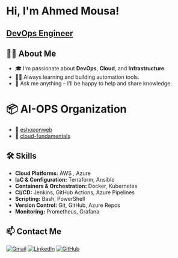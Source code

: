 <h1>Hi, I'm Ahmed Mousa! <br><h2><a href="#">DevOps Engineer</a></h2> </h1>



## 👨‍💻 About Me

- 🎓 I'm passionate about **DevOps**, **Cloud**, and **Infrastructure**.  
- 🏃‍♂️ Always learning and building automation tools.  
- 💬 Ask me anything – I’ll be happy to help and share knowledge.  


# 📦 **AI-OPS Organization**  
- 🧾 [eshoponweb](https://github.com/Eng-AhmedMousa/eshoponweb)
- 🧠 [cloud-fundamentals](https://github.com/Eng-AhmedMousa/cloud-fundamentals)


## 🛠️ Skills

-  **Cloud Platforms:** AWS , Azure
-  **IaC & Configuration:**  Terraform, Ansible
-  **Containers & Orchestration:**  Docker, Kubernetes
-  **CI/CD:** Jenkins, GitHub Actions, Azure Pipelines
-  **Scripting:** Bash, PowerShell
-  **Version Control:** Git, GitHub, Azure Repos
-  **Monitoring:** Prometheus, Grafana

## 📫 Contact Me

[![Gmail](https://img.shields.io/badge/Gmail-white?style=flat&logo=gmail&logoColor=red)](mailto:eng.ahmedhmousa@gmail.com)
[![LinkedIn](https://img.shields.io/badge/LinkedIn-white?style=flat&logo=linkedin&logoColor=blue)](https://www.linkedin.com/in/devopsahmed)
[![GitHub](https://img.shields.io/badge/GitHub-white?style=flat&logo=github&logoColor=black)](https://github.com/Eng-AhmedMousa)


